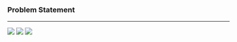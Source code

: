 ### Problem Statement

------------

![](https://raw.githubusercontent.com/shaheemMPM/Hackerrank-Algorithms-Solutions/master/.github/images/18_1.png)
![](https://raw.githubusercontent.com/shaheemMPM/Hackerrank-Algorithms-Solutions/master/.github/images/18_2.png)
![](https://raw.githubusercontent.com/shaheemMPM/Hackerrank-Algorithms-Solutions/master/.github/images/18_3.png)
